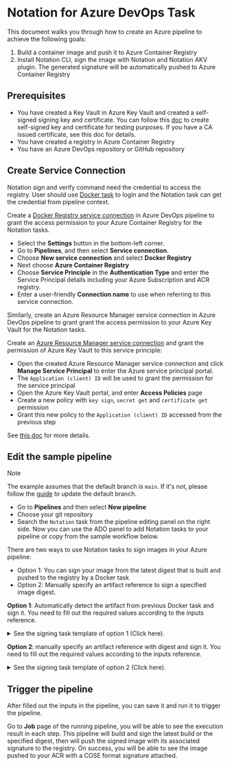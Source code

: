 # Notation for Azure DevOps Task

This document walks you through how to create an Azure pipeline to achieve the following goals:

1. Build a container image and push it to Azure Container Registry
2. Install Notation CLI, sign the image with Notation and Notation AKV plugin. The generated signature will be automatically pushed to Azure Container Registry

## Prerequisites

- You have created a Key Vault in Azure Key Vault and created a self-signed signing key and certificate. You can follow this [doc](https://learn.microsoft.com/en-us/azure/container-registry/container-registry-tutorial-sign-build-push#create-a-self-signed-certificate-azure-cli) to create self-signed key and certificate for testing purposes. If you have a CA issued certificate, see this doc for details.
- You have created a registry in Azure Container Registry
- You have an Azure DevOps repository or GitHub repository

## Create Service Connection

Notation sign and verify command need the credential to access the registry. User should use [Docker task](https://learn.microsoft.com/azure/devops/pipelines/tasks/reference/docker-v2) to login and the Notation task can get the credential from pipeline context.

Create a [Docker Registry service connection](https://learn.microsoft.com/azure/devops/pipelines/library/service-endpoints?view=azure-devops&tabs=yaml#docker-registry-service-connection) in Azure DevOps pipeline to grant the access permission to your Azure Container Registry for the Notation tasks. 

- Select the **Settings** button in the bottom-left corner.
- Go to **Pipelines**, and then select **Service connection**.
- Choose **New service connection** and select **Docker Registry**
- Next choose **Azure Container Registry**
- Choose **Service Principle** in the **Authentication Type** and enter the Service Principal details including your Azure Subscription and ACR registry.
- Enter a user-friendly **Connection name** to use when referring to this service connection.

Similarly, create an Azure Resource Manager service connection in Azure DevOps pipeline to grant grant the access permission to your Azure Key Vault for the Notation tasks.

Create an [Azure Resource Manager service connection](https://learn.microsoft.com/azure/devops/pipelines/library/service-endpoints?view=azure-devops&tabs=yaml#azure-resource-manager-service-connection) and grant the permission of Azure Key Vault to this service principle:

- Open the created Azure Resource Manager service connection and click **Manage Service Principal** to enter the Azure service principal portal.
- The `Application (client) ID` will be used to grant the permission for the service principal
- Open the Azure Key Vault portal, and enter **Access Policies** page
- Create a new policy with `key sign`, `secret get` and `certificate get` permission
- Grant this new policy to the `Application (client) ID` accessed from the previous step

See [this doc](https://learn.microsoft.com/en-us/azure/devops/pipelines/library/service-endpoints?view=azure-devops&tabs=yaml#create-a-service-connection) for more details.

## Edit the sample pipeline

> [!NOTE]
> The example assumes that the default branch is `main`. If it's not, please follow the [guide](https://learn.microsoft.com/azure/devops/repos/git/change-default-branch?view=azure-devops#temporary-mirroring) to update the default branch.

- Go to **Pipelines** and then select **New pipeline**
- Choose your git repository
- Search the `Notation` task from the pipeline editing panel on the right side. Now you can use the ADO panel to add Notation tasks to your pipeline or copy from the sample workflow below.

There are two ways to use Notation tasks to sign images in your Azure pipeline: 

- Option 1: You can sign your image from the latest digest that is built and pushed to the registry by a Docker task
- Option 2: Manually specify an artifact reference to sign a specified image digest.

**Option 1**: Automatically detect the artifact from previous Docker task and sign it. You need to fill out the required values according to the inputs reference.

<details>

<summary>See the signing task template of option 1 (Click here).</summary>

```yaml
trigger:
 - main
pool: 
  vmImage: 'ubuntu-latest'

steps:
# login to registry
- task: Docker@2
  inputs:
    containerRegistry: <docker_registry_service_connection>
    command: 'login'
# build and push artifact to registry
- task: Docker@2
  inputs:
    repository: <repository_name>
    command: 'buildAndPush'
    Dockerfile: './Dockerfile'
# install notation
- task: notation@0
  inputs:
    command: 'install'
    version: '1.0.0'
# automatically detect the artifact pushed by Docker task and sign the artifact.
- task: notation@0
  inputs:
    version: '1.0.0'
    command: 'sign'
    plugin: 'azureKeyVault'
    azurekvServiceConection: <arm_service_connection>
    keyid: <key_id>
    selfSigned: true
```

</details>

**Option 2**: manually specify an artifact reference with digest and sign it. You need to fill out the required values according to the inputs reference.

<details>

<summary>See the signing task template of option 2 (Click here).</summary>

```yaml
trigger:
 - main
pool: 
  vmImage: 'ubuntu-latest'

steps:
# log in to registry
- task: Docker@2
  inputs:
    containerRegistry: <docker_registry_service_connection>
    command: 'login'
# install notation
- task: notation@0
  inputs:
    command: 'install'
    version: '1.0.0'
# sign the artifact
- task: notation@0
  inputs:
    artifactRefs: '<registry_host>/<repository>@<digest>'
    command: 'sign'
    plugin: 'azureKeyVault'
    azurekvServiceConection: <arm_service_connection>
    keyid: <key_id>
    selfSigned: true
```

</details>

## Trigger the pipeline

After filled out the inputs in the pipeline, you can save it and run it to trigger the pipeline.

Go to **Job** page of the running pipeline, you will be able to see the execution result in each step. This pipeline will build and sign the latest build or the specified digest, then will push the signed image with its associated signature to the registry. On success, you will be able to see the image pushed to your ACR with a COSE format signature attached.